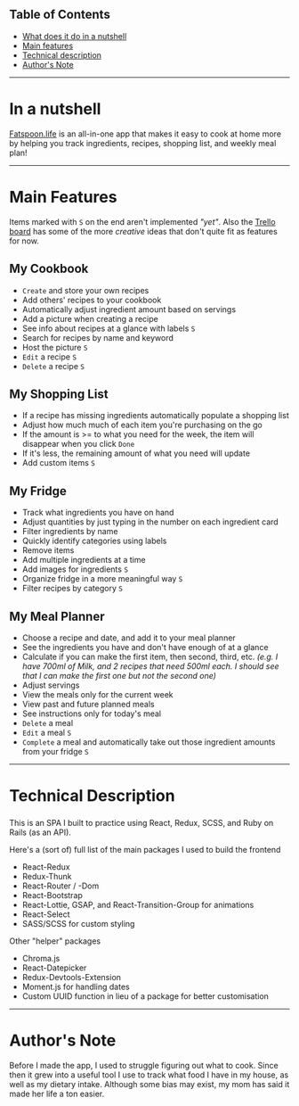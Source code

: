 ## Table of Contents
- [What does it do in a nutshell](#short-description)
- [Main features](#main-features)
- [Technical description](#technical-description)
- [Author's Note](#authors-note)

---
# <a name="short-description"></a> In a nutshell
<a href="https://fatspoon.life" target="_blank">Fatspoon.life</a> is an all-in-one app that makes it easy to cook at home more by helping you track ingredients, recipes, shopping list, and weekly meal plan!

---

# <a name="main-features"></a> Main Features

Items marked with `S` on the end aren't implemented *"yet"*. Also the <a href="https://trello.com/b/1MW9tjnK/fatspoonlife">Trello board</a> has some of the more *creative* ideas that don't quite fit as features for now.

## My Cookbook
- `Create` and store your own recipes
- Add others' recipes to your cookbook
- Automatically adjust ingredient amount based on servings
- Add a picture when creating a recipe
- See info about recipes at a glance with labels `S`
- Search for recipes by name and keyword
- Host the picture `S`
- `Edit` a recipe `S`
- `Delete` a recipe `S`
## My Shopping List
- If a recipe has missing ingredients automatically populate a shopping list
- Adjust how much much of each item you're purchasing on the go
- If the amount is >= to what you need for the week, the item will disappear when you click `Done`
- If it's less, the remaining amount of what you need will update
- Add custom items `S`
## My Fridge
- Track what ingredients you have on hand
- Adjust quantities by just typing in the number on each ingredient card
- Filter ingredients by name
- Quickly identify categories using labels
- Remove items
- Add multiple ingredients at a time
- Add images for ingredients `S`
- Organize fridge in a more meaningful way `S`
- Filter recipes by category `S`
## My Meal Planner
- Choose a recipe and date, and add it to your meal planner
- See the ingredients you have and don't have enough of at a glance
- Calculate if you can make the first item, then second, third, etc. *(e.g. I have 700ml of Milk, and 2 recipes that need 500ml each. I should see that I can make the first one but not the second one)*
- Adjust servings
- View the meals only for the current week
- View past and future planned meals
- See instructions only for today's meal
- `Delete` a meal
- `Edit` a meal `S`
- `Complete` a meal and automatically take out those ingredient amounts from your fridge `S`

---
# <a name="technical-description"></a> Technical Description
### 
This is an SPA I built to practice using React, Redux, SCSS, and Ruby on Rails (as an API).

Here's a (sort of) full list of the main packages I used to build the frontend
- React-Redux
- Redux-Thunk
- React-Router / -Dom
- React-Bootstrap
- React-Lottie, GSAP, and React-Transition-Group for animations
- React-Select
- SASS/SCSS for custom styling

Other "helper" packages
- Chroma.js
- React-Datepicker
- Redux-Devtools-Extension
- Moment.js for handling dates
- Custom UUID function in lieu of a package for better customisation


---

# <a name="authors-note"></a> Author's Note
Before I made the app, I used to struggle figuring out what to cook. Since then it grew into a useful tool I use to track what food I have in my house, as well as my dietary intake. Although some bias may exist, my mom has said it made her life a ton easier.